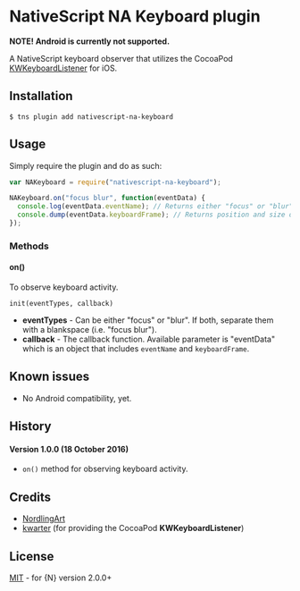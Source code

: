 # NativeScript NA Keyboard plugin

**NOTE! Android is currently not supported.**

A NativeScript keyboard observer that utilizes the CocoaPod [KWKeyboardListener](https://github.com/kwarter/KWKeyboardListener) for iOS.

## Installation

`$ tns plugin add nativescript-na-keyboard`

## Usage

Simply require the plugin and do as such:

```js
var NAKeyboard = require("nativescript-na-keyboard");

NAKeyboard.on("focus blur", function(eventData) {
  console.log(eventData.eventName); // Returns either "focus" or "blur".
  console.dump(eventData.keyboardFrame); // Returns position and size of the keyboard.
});
```

### Methods

#### on()

To observe keyboard activity.

`init(eventTypes, callback)`

- **eventTypes** - Can be either "focus" or "blur". If both, separate them with a blankspace (i.e. "focus blur").
- **callback** - The callback function. Available parameter is "eventData" which is an object that includes `eventName` and `keyboardFrame`.

## Known issues

- No Android compatibility, yet.

## History

#### Version 1.0.0 (18 October 2016)

- `on()` method for observing keyboard activity.

## Credits

- [NordlingArt](https://github.com/NordlingArt)
- [kwarter](https://github.com/kwarter/KWKeyboardListener) (for providing the CocoaPod **KWKeyboardListener**)

## License

[MIT](/LICENSE) - for {N} version 2.0.0+
